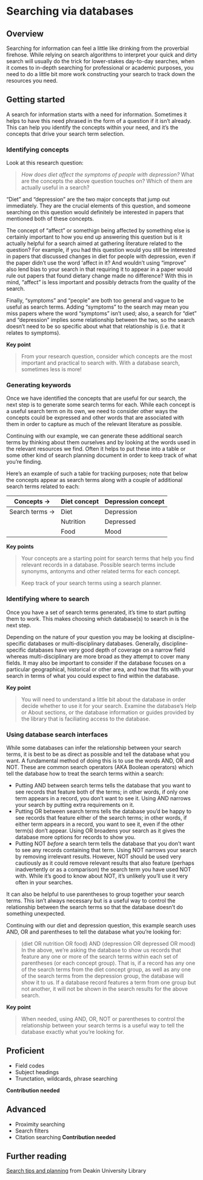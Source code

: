 # Searching via databases

## Overview
Searching for information can feel a little like drinking from the proverbial firehose. While relying on search algorithms to interpret your quick and dirty search will usually do the trick for lower-stakes day-to-day searches, when it comes to in-depth searching for professional or academic purposes, you need to do a little bit more work constructing your search to track down the resources you need.

## Getting started
A search for information starts with a need for information. Sometimes it helps to have this need phrased in the form of a question if it isn’t already. This can help you identify the concepts within your need, and it’s the concepts that drive your search term selection.

### Identifying concepts
Look at this research question:
> *How does diet affect the symptoms of people with depression?*
What are the concepts the above question touches on? Which of them are actually useful in a search?

“Diet” and “depression” are the two major concepts that jump out immediately. They are the crucial elements of this question, and someone searching on this question would definitely be interested in papers that mentioned both of these concepts.

The concept of “affect” or somethign being affected by something else is certainly important to how you end up answering this question but is it actually helpful for a search aimed at gathering literature related to the question? For example, if you had this question would you still be interested in papers that discussed changes in diet for people with depression, even if the paper didn’t use the word ‘affect in it? And wouldn’t using “improve” also lend bias to your search in that requiring it to appear in a paper would rule out papers that found dietary change made no difference? With this in mind, “affect” is less important and possibly detracts from the quality of the search.

Finally, “symptoms” and “people” are both too general and vague to be useful as search terms. Adding “symptoms” to the search may mean you miss papers where the word “symptoms” isn’t used; also, a search for “diet” and “depression” implies some relationship between the two, so the search doesn’t need to be so specific about what that relationship is (i.e. that it relates to symptoms). 

**Key point**
> From your research question, consider which concepts are the most important and practical to search with. With a database search, sometimes less is more!
### Generating keywords
Once we have identified the concepts that are useful for our search, the next step is to generate some search terms for each. While each concept is a useful search term on its own, we need to consider other ways the concepts could be expressed and other words that are associated with them in order to capture as much of the relevant literature as possible. 

Continuing with our example, we can generate these additional search terms by thinking about them ourselves and by looking at the words used in the relevant resources we find. Often it helps to put these into a table or some other kind of search planning document in order to keep track of what you’re finding.

Here’s an example of such a table for tracking purposes; note that below the concepts appear as search terms along with a couple of additional search terms related to each:

| Concepts -> | Diet concept | Depression concept |
| ------------- | ------------- |------------- |
| Search terms -> | Diet | Depression |
|    | Nutrition | Depressed |
|    | Food  | Mood |

**Key points**
> Your concepts are a starting point for search terms that help you find relevant records in a database. Possible search terms include synonyms, antonyms and other related terms for each concept.
> 
> Keep track of your search terms using a search planner.
### Identifying where to search
Once you have a set of search terms generated, it’s time to start putting them to work. This makes choosing which database(s) to search in is the next step.

Depending on the nature of your question you may be looking at discipline-specific databases or multi-disciplinary databases. Generally, discipline-specific databases have very good depth of coverage on a narrow field whereas multi-disciplinary are more broad as they attempt to cover many fields. It may also be important to consider if the database focuses on a particular geographical, historical or other area, and how that fits with your search in terms of what you could expect to find within the database.

**Key point**
> You will need to understand a little bit about the database in order decide whether to use it for your search. Examine the database’s Help or About sections, or the database information or guides provided by the library that is faciliating access to the database.
### Using database search interfaces
While some databases can infer the relationship between your search terms, it is best to be as direct as possible and tell the database what you want. 
A fundamental method of doing this is to use the words AND, OR and NOT. These are common search operators (AKA Boolean operators) which tell the database how to treat the search terms within a search:
* Putting AND between search terms tells the database that you want to see records that feature both of the terms; in other words, if only one term appears in a record, you don’t want to see it. Using AND narrows your search by putting extra requirements on it.
* Putting OR between search terms tells the database you’d be happy to see records that feature either of the search terms; in other words, if either term appears in a record, you want to see it, even if the other term(s) don’t appear. Using OR broadens your search as it gives the database more options for records to show you.
* Putting NOT *before* a search term tells the database that you don’t want to see any records containing that term. Using NOT narrows your search by removing irrelevant results. However, NOT should be used very cautiously as it could remove relevant results that also feature (perhaps inadvertently or as a comparison) the search term you have used NOT with. While it’s good to know about NOT, it’s unlikely you’ll use it very often in your searches.

It can also be helpful to use parentheses to group together your search terms. This isn’t always necessary but is a useful way to control the relationship between the search terms so that the database doesn’t do something unexpected. 

Continuing with our diet and depression question, this example search uses AND, OR and parentheses to tell the database what you’re looking for:
> (diet OR nutrition OR food) AND (depression OR depressed OR mood)
In the above, we’re asking the database to show us records that feature any one or more of the search terms within each set of parentheses (or each concept group). That is, if a record has any one of the search terms from the diet concept group, as well as any one of the search terms from the depression group, the database will show it to us. If a database record features a term from one group but not another, it will not be shown in the search results for the above search.

**Key point**
> When needed, using AND, OR, NOT or parentheses to control the relationship between your search terms is a useful way to tell the database exactly what you’re looking for.
## Proficient
* Field codes
* Subject headings
* Trunctation, wildcards, phrase searching

**Contribution needed**

## Advanced
* Proximity searching
* Search filters
* Citation searching
**Contribution needed**

## Further reading
[Search tips and planning](https://www.deakin.edu.au/library/skills-for-study/search-tips-and-planning) from Deakin University Library
